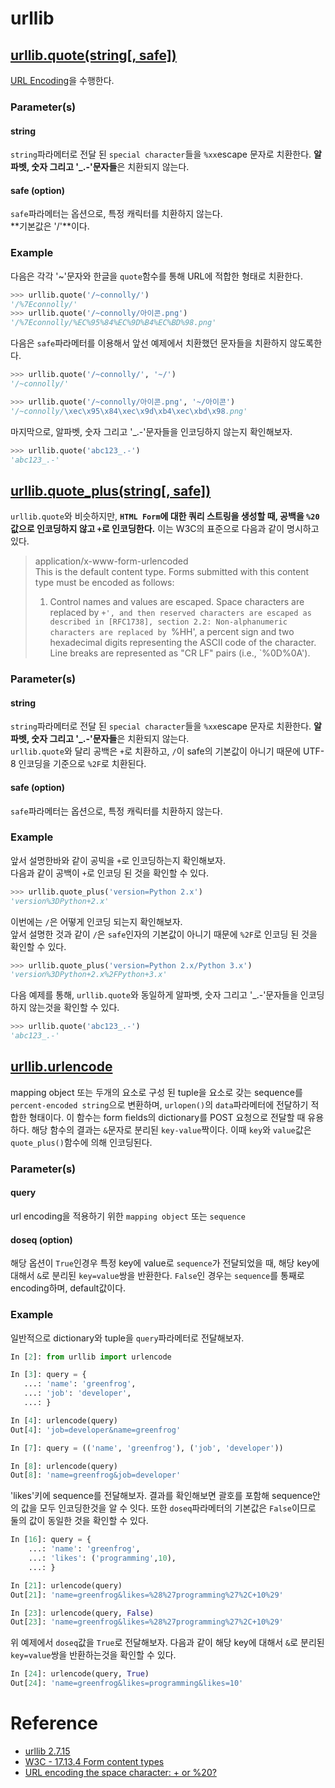 # urllib

## [urllib.quote(string[, safe])](https://docs.python.org/2/library/urllib.html#urllib.quote)

[URL Encoding](https://github.com/greenfrog82/study/blob/master/web/url_encoding.md)을 수행한다. 

### Parameter(s)

#### string

`string`파라메터로 전달 된 `special character`들을 `%xx`escape 문자로 치환한다. **알파벳, 숫자 그리고 '_.-'문자들**은 치환되지 않는다.  

#### safe (option)

`safe`파라메터는 옵션으로, 특정 캐릭터를 치환하지 않는다.  
**기본값은 '/'**이다.  

### Example

다음은 각각 '~'문자와 한글을 `quote`함수를 통해 URL에 적합한 형태로 치환한다. 

```python
>>> urllib.quote('/~connolly/')
'/%7Econnolly/'
>>> urllib.quote('/~connolly/아이콘.png')
'/%7Econnolly/%EC%95%84%EC%9D%B4%EC%BD%98.png'
```

다음은 `safe`파라메터를 이용해서 앞선 예제에서 치환했던 문자들을 치환하지 않도록한다. 

```python
>>> urllib.quote('/~connolly/', '~/')
'/~connolly/'

>>> urllib.quote('/~connolly/아이콘.png', '~/아이콘')
'/~connolly/\xec\x95\x84\xec\x9d\xb4\xec\xbd\x98.png'
```

마지막으로, 알파벳, 숫자 그리고 '_.-'문자들을 인코딩하지 않는지 확인해보자. 

```python
>>> urllib.quote('abc123_.-')
'abc123_.-'
```

## [urllib.quote_plus(string[, safe])](https://docs.python.org/2/library/urllib.html#urllib.quote_plus)

`urllib.quote`와 비슷하지만, **`HTML Form`에 대한 쿼리 스트링을 생성할 때, 공백을 `%20`값으로 인코딩하지 않고 `+`로 인코딩한다.** 이는 W3C의 표준으로 다음과 같이 명시하고 있다.  

>application/x-www-form-urlencoded  
This is the default content type. Forms submitted with this content type must be encoded as follows:
>
>1. Control names and values are escaped. Space characters are replaced by `+', and then reserved characters are escaped as described in [RFC1738], section 2.2: Non-alphanumeric characters are replaced by `%HH', a percent sign and two hexadecimal digits representing the ASCII code of the character. Line breaks are represented as "CR LF" pairs (i.e., `%0D%0A').

### Parameter(s)

#### string

`string`파라메터로 전달 된 `special character`들을 `%xx`escape 문자로 치환한다. **알파벳, 숫자 그리고 '_.-'문자들**은 치환되지 않는다.  
`urllib.quote`와 달리 공백은 `+`로 치환하고, `/`이 safe의 기본값이 아니기 때문에 UTF-8 인코딩을 기준으로 `%2F`로 치환된다. 

#### safe (option)

`safe`파라메터는 옵션으로, 특정 캐릭터를 치환하지 않는다.  

### Example

앞서 설명한바와 같이 공빅을 `+`로 인코딩하는지 확인해보자.   
다음과 같이 공백이 `+`로 인코딩 된 것을 확인할 수 있다. 

```python
>>> urllib.quote_plus('version=Python 2.x')
'version%3DPython+2.x'
```

이번에는 `/`은 어떻게 인코딩 되는지 확인해보자.   
앞서 설명한 것과 같이 `/`은 `safe`인자의 기본값이 아니기 때문에 `%2F`로 인코딩 된 것을 확인할 수 있다. 

```python
>>> urllib.quote_plus('version=Python 2.x/Python 3.x')
'version%3DPython+2.x%2FPython+3.x'
```

다음 예제를 통해, `urllib.quote`와 동일하게 알파벳, 숫자 그리고 '_.-'문자들을 인코딩하지 않는것을 확인할 수 있다. 

```python
>>> urllib.quote('abc123_.-')
'abc123_.-'
```

## [urllib.urlencode](https://docs.python.org/2/library/urllib.html#urllib.urlencode)

mapping object 또는 두개의 요소로 구성 된 tuple을 요소로 갖는 sequence를 `percent-encoded string`으로 변환하며, `urlopen()`의 `data`파라메터에 전달하기 적합한 형태이다. 이 함수는 form fields의 dictionary를 POST 요청으로 전달할 때 유용하다. 해당 함수의 결과는 `&`문자로 분리된 `key-value`짝이다. 이때 `key`와 `value`값은 `quote_plus()`함수에 의해 인코딩된다.   


### Parameter(s)

#### query

url encoding을 적용하기 위한 `mapping object` 또는 `sequence`

#### doseq (option)

해당 옵션이 `True`인경우 특정 key에 value로 `sequence`가 전달되었을 때, 해당 key에 대해서 `&`로 분리된 `key=value`쌍을 반환한다. `False`인 경우는 `sequence`를 통째로 encoding하며, default값이다. 


### Example

일반적으로 dictionary와 tuple을 `query`파라메터로 전달해보자.  

```python
In [2]: from urllib import urlencode

In [3]: query = {
   ...: 'name': 'greenfrog',
   ...: 'job': 'developer',
   ...: }

In [4]: urlencode(query)
Out[4]: 'job=developer&name=greenfrog'

In [7]: query = (('name', 'greenfrog'), ('job', 'developer'))

In [8]: urlencode(query)
Out[8]: 'name=greenfrog&job=developer'
```

'likes'키에 sequence를 전달해보자. 
결과를 확인해보면 괄호를 포함해 sequence안의 값을 모두 인코딩한것을 알 수 잇다. 또한 `doseq`파라메터의 기본값은 `False`이므로 둘의 값이 동일한 것을 확인할 수 있다. 

```python
In [16]: query = {
    ...: 'name': 'greenfrog',
    ...: 'likes': ('programming',10),
    ...: }

In [21]: urlencode(query)
Out[21]: 'name=greenfrog&likes=%28%27programming%27%2C+10%29'

In [23]: urlencode(query, False)
Out[23]: 'name=greenfrog&likes=%28%27programming%27%2C+10%29'
```

위 예제에서 `doseq`값을 `True`로 전달해보자. 다음과 같이 해당 key에 대해서 `&`로 분리된 `key=value`쌍을 반환하는것을 확인할 수 있다. 

```python
In [24]: urlencode(query, True)
Out[24]: 'name=greenfrog&likes=programming&likes=10'
```

# Reference

* [urllib 2.7.15](https://docs.python.org/2/library/urllib.html)
* [W3C - 17.13.4 Form content types](https://www.w3.org/TR/html4/interact/forms.html#h-17.13.4.1)
* [URL encoding the space character: + or %20?](https://stackoverflow.com/questions/1634271/url-encoding-the-space-character-or-20)
